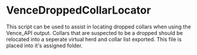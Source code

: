 # VenceDroppedCollarLocator
This script can be used to assist in locating dropped collars when using the Vence_API output. 
Collars that are suspected to be a dropped should be relocated into a seperate virtual herd and collar list exported.  This file is placed into it's assigned folder. 
